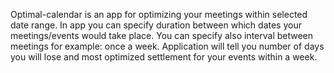 Optimal-calendar is an app for optimizing your meetings within selected date range.
In app you can specify duration between which dates your meetings/events would take place. 
You can specify also interval between meetings for example: once a week.
Application will tell you number of days you will lose and most optimized settlement for your events within a week.
